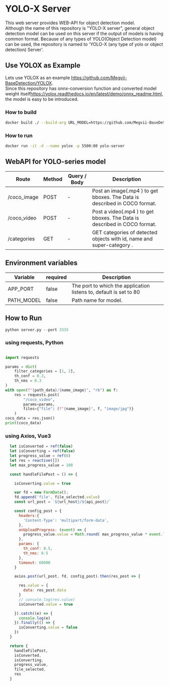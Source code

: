# YOLO-X Server

 This web server provides WEB-API for object detection model.  
Although the name of this repository is "YOLO-X server", general object detection model can be used on this server if the output of models is having common format. Because of any types of YOLO(Object Detection model) can be used, the repository is named to 'YOLO-X (any type of yolo or object detection) Server'.  

## Use YOLOX as Example

 Lets use YOLOX as an example <https://github.com/Megvii-BaseDetection/YOLOX>.  
Since this repository has onnx-conversion function and converted model weight itself<https://yolox.readthedocs.io/en/latest/demo/onnx_readme.html>, the model is easy to be introduced.  

### How to build

```bash
docker build ./ --build-arg URL_MODEL=https://github.com/Megvii-BaseDetection/YOLOX/releases/download/0.1.1rc0/yolox_m.onnx -t yolo-server
```

### How to run

```bash
docker run -it -d --name yolox -p 5500:80 yolo-server
```

## WebAPI for YOLO-series model  

| Route | Method | Query / Body | Description |
| --- | --- | --- | --- |
| /coco_image | POST | - | Post an image(.mp4 ) to get bboxes. The Data is described in COCO format. |
| /coco_video | POST | - | Post a video(.mp4 ) to get bboxes. The Data is described in COCO format. |
| /categories | GET | - | GET categories of detected objects with id, name and super-category . |

## Environment variables

| Variable | required | Description |
| --- | --- | --- |
| APP_PORT | false | The port to which the application listens to, default is set to 80 |
| PATH_MODEL | false | Path name for model. |

## How to Run

```python
python server.py --port 3333
```

### using requests, Python

```python

import requests

params = dict(
    filter_categories = [1, 2],
    th_conf = 0.3,
    th_nms = 0.3
)
with open(f"{path_data}/{name_image}", "rb") as f:
    res = requests.post(
        "/coco_video", 
        params=params,
        files={"file": (f"{name_image}", f, "image/jpg")}
    )
coco_data = res.json()
print(coco_data)
```

### using Axios, Vue3

```javascript
  let isConverted = ref(false)
  let isConverting = ref(false)
  let progress_value = ref(0)
  let res = reactive([])
  let max_progress_value = 100

  const handleFilePost = () => {

    isConverting.value = true

    var fd = new FormData();
    fd.append('file', file_selected.value)
    const url_post = `${url_host}/${api_post}/`

    const config_post = { 
      headers:{ 
        'Content-Type': 'multipart/form-data', 
      },
      onUploadProgress: (event) => {
        progress_value.value = Math.round( max_progress_value * event.loaded / event.total)
      },
      params: {
        th_conf: 0.5,
        th_nms: 0.5
      },
      timeout: 60000
    }

    axios.post(url_post, fd, config_post).then(res_post => {

      res.value = {
        data: res_post.data
      }
      // console.log(res.value)
      isConverted.value = true

    }).catch((e) => {
      console.log(e)
    }).finally(() => {
      isConverting.value = false
    })
  }

  return {
    handleFilePost,
    isConverted,
    isConverting,
    progress_value,
    file_selected,
    res
  }

```
